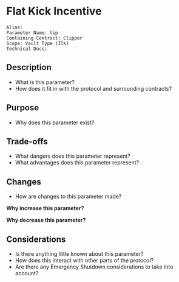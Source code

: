 # Flat Kick Incentive

```
Alias:
Parameter Name: tip
Containing Contract: Clipper
Scope: Vault Type (Ilk)
Technical Docs:
```

## Description
* What is this parameter?
* How does it fit in with the protocol and surrounding contracts?

## Purpose
* Why does this parameter exist?

## Trade-offs
* What dangers does this parameter represent?
* What advantages does this parameter represent?

## Changes
* How are changes to this parameter made?

**Why increase this parameter?**

**Why decrease this parameter?**

## Considerations
* Is there anything little known about this parameter?
* How does this interact with other parts of the protocol?
* Are there any Emergency Shutdown considerations to take into account?
